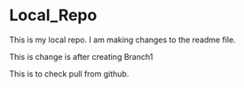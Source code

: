 # Local_Repo


This is my local repo. I am making changes to the readme file.

This is change is after creating Branch1

This is to check pull from github.
